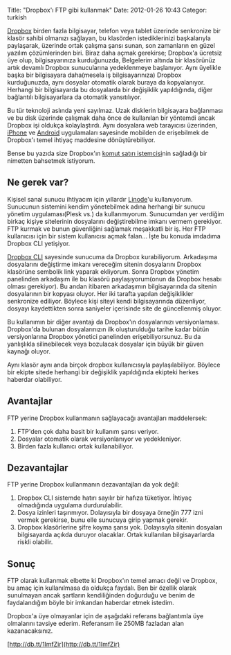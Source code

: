 Title: "Dropbox'ı FTP gibi kullanmak"
Date: 2012-01-26 10:43
Categor: turkish

[Dropbox](http://db.tt/1ImfZir) birden fazla bilgisayar, telefon veya tablet üzerinde senkronize bir klasör sahibi olmanızı sağlayan, bu klasörden istediklerinizi başkalarıyla paylaşarak, üzerinde ortak çalışma şansı sunan, son zamanların en güzel yazılım çözümlerinden biri. Biraz daha açmak gerekirse; Dropbox'a ücretsiz üye olup, bilgisayarınıza kurduğunuzda, Belgelerim altında bir klasörünüz artık devamlı Dropbox sunucularına yedeklenmeye başlanıyor. Aynı üyelikle başka bir bilgisayara daha(mesela iş bilgisayarınıza) Dropbox kurduğunuzda, aynı dosyalar otomatik olarak buraya da kopyalanıyor. Herhangi bir bilgisayarda bu dosyalarda bir değişiklik yapıldığında, diğer bağlantılı bilgisayarlara da otomatik yansıtılıyor.

Bu tür teknoloji aslında yeni sayılmaz. Uzak disklerin bilgisayara bağlanması ve bu disk üzerinde çalışmak daha önce de kullanılan bir yöntemdi ancak Dropbox işi oldukça kolaylaştırdı. Aynı dosyalara web tarayıcısı üzerinden, [iPhone](http://itunes.apple.com/us/app/dropbox/id327630330?mt=8) ve [Android](https://market.android.com/details?id=com.dropbox.android) uygulamaları sayesinde mobilden de erişebilmek de Dropbox'ı temel ihtiyaç maddesine dönüştürebiliyor.

Bense bu yazıda size Dropbox'ın [komut satırı istemcisi](http://www.dropboxwiki.com/Using_Dropbox_CLI)nin sağladığı bir nimetten bahsetmek istiyorum.
<!--more-->

## Ne gerek var?

Kişisel sanal sunucu ihtiyacım için yıllardır [Linode](http://www.linode.com/?r=c2c44c598b1a93f61a9aadc7eb9c1396b8456d08)'u kullanıyorum. Sunucunun sistemini kendim yönetebilmek adına herhangi bir sunucu yönetim uygulaması(Plesk vs.) da kullanmıyorum. Sunucumdan yer verdiğim birkaç kişiye sitelerinin dosyalarını değiştirebilme imkanı vermem gerekiyor. FTP kurmak ve bunun güvenliğini sağlamak meşakkatli bir iş. Her FTP kullanıcısı için bir sistem kullanıcısı açmak falan... İşte bu konuda imdadıma Dropbox CLI yetişiyor.

[Dropbox CLI](http://www.dropboxwiki.com/Using_Dropbox_CLI) sayesinde sunucuma da Dropbox kurabiliyorum. Arkadaşıma dosyalarını değiştirme imkanı vereceğim sitenin dosyalarını Dropbox klasörüne sembolik link yaparak ekliyorum. Sonra Dropbox yönetim panelinden arkadaşım ile bu klasörü paylaşıyorum(onun da Dropbox hesabı olması gerekiyor). Bu andan itibaren arkadaşımın bilgisayarında da sitenin dosyalarının bir kopyası oluyor. Her iki tarafta yapılan değişiklikler senkronize ediliyor. Böylece kişi siteyi kendi bilgisayarında düzenliyor, dosyayı kaydettikten sonra saniyeler içerisinde site de güncellenmiş oluyor.

Bu kullanımın bir diğer avantajı da Dropbox'ın dosyalarınızı versiyonlaması. Dropbox'da bulunan dosyalarınızın ilk oluşturulduğu tarihe kadar bütün versiyonlarına Dropbox yönetici panelinden erişebiliyorsunuz. Bu da yanlışlıkla silinebilecek veya bozulacak dosyalar için büyük bir güven kaynağı oluyor.

Aynı klasör aynı anda birçok dropbox kullanıcısıyla paylaşılabiliyor. Böylece bir ekipte sitede herhangi bir değişiklik yapıldığında ekipteki herkes haberdar olabiliyor.

## Avantajlar

FTP yerine Dropbox kullanmanın sağlayacağı avantajları maddelersek:

1. FTP'den çok daha basit bir kullanım şansı veriyor.
2. Dosyalar otomatik olarak versiyonlanıyor ve yedekleniyor.
3. Birden fazla kullanıcı ortak kullanabiliyor.

## Dezavantajlar

FTP yerine Dropbox kullanmanın dezavantajları da yok değil:

1. Dropbox CLI sistemde hatırı sayılır bir hafıza tüketiyor. İhtiyaç olmadığında uygulama durdurulabilir.
2. Dosya izinleri taşınmıyor. Dolayısıyla bir dosyaya örneğin 777 izni vermek gerekirse, bunu elle sunucuya girip yapmak gerekir.
3. Dropbox klasörlerine şifre koyma şansı yok. Dolayısıyla sitenin dosyaları bilgisayarda açıkda duruyor olacaklar. Ortak kullanılan bilgisayarlarda riskli olabilir.

## Sonuç

FTP olarak kullanmak elbette ki Dropbox'ın temel amacı değil ve Dropbox, bu amaç için kullanılmasa da oldukça faydalı. Ben bir özellik olarak sunulmayan ancak şartların kendiliğinden doğurduğu ve benim de faydalandığım böyle bir imkandan haberdar etmek istedim.

Dropbox'a üye olmayanlar için de aşağıdaki referans bağlantımla üye olmalarını tavsiye ederim. Referansım ile 250MB fazladan alan kazanacaksınız.

[http://db.tt/1ImfZir](http://db.tt/1ImfZir)
